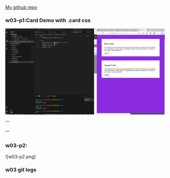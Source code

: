 [My github repo](https://github.com/kelly20011011/1121-web-409730347.git)

### w03-p1:Card Demo with .card css

![](w03-p1.png)

'''

'''

### w03-p2:

![w03-p2.png]

### w03 git logs
